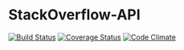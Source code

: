 # StackOverflow-API

[![Build Status](https://travis-ci.org/mozzy11/StackOverflow-lite.png)](https://https://travis-ci.org/mozzy11/StackOverflow-lite)
[![Coverage Status](https://coveralls.io/repos/github/mozzy11/StackOverflow-lite/badge.svg?branch=develope)](https://coveralls.io/github/mozzy11/StackOverflow-lite?branch=develope)
[![Code Climate](https://codeclimate.com/github/codeclimate/codeclimate/badges/gpa.svg)](https://codeclimate.com/github/mozzy11/StackOverflow-lite)
